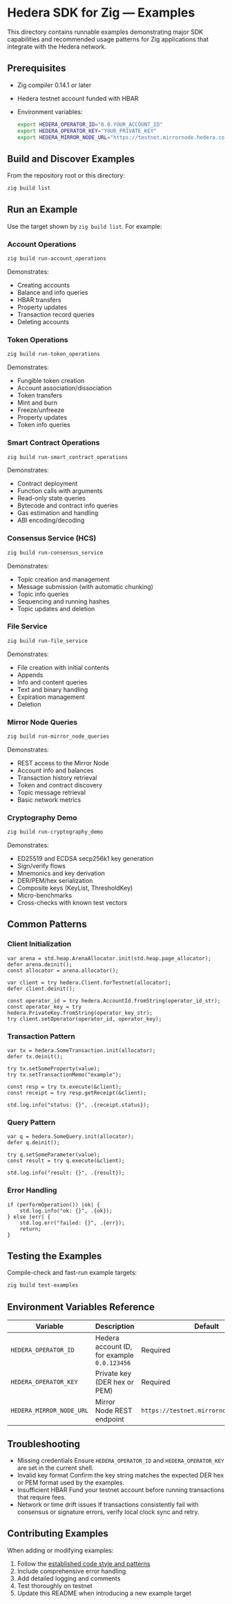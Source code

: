 # Hedera SDK for Zig — Examples

This directory contains runnable examples demonstrating major SDK capabilities and recommended usage patterns for Zig applications that integrate with the Hedera network.

## Prerequisites

* Zig compiler 0.14.1 or later
* Hedera testnet account funded with HBAR
* Environment variables:

  ```bash
  export HEDERA_OPERATOR_ID="0.0.YOUR_ACCOUNT_ID"
  export HEDERA_OPERATOR_KEY="YOUR_PRIVATE_KEY"
  export HEDERA_MIRROR_NODE_URL="https://testnet.mirrornode.hedera.com"  # Optional
  ```

## Build and Discover Examples

From the repository root or this directory:

```bash
zig build list
```

## Run an Example

Use the target shown by `zig build list`. For example:

### Account Operations

```bash
zig build run-account_operations
```

Demonstrates:

* Creating accounts
* Balance and info queries
* HBAR transfers
* Property updates
* Transaction record queries
* Deleting accounts

### Token Operations

```bash
zig build run-token_operations
```

Demonstrates:

* Fungible token creation
* Account association/dissociation
* Token transfers
* Mint and burn
* Freeze/unfreeze
* Property updates
* Token info queries

### Smart Contract Operations

```bash
zig build run-smart_contract_operations
```

Demonstrates:

* Contract deployment
* Function calls with arguments
* Read-only state queries
* Bytecode and contract info queries
* Gas estimation and handling
* ABI encoding/decoding

### Consensus Service (HCS)

```bash
zig build run-consensus_service
```

Demonstrates:

* Topic creation and management
* Message submission (with automatic chunking)
* Topic info queries
* Sequencing and running hashes
* Topic updates and deletion

### File Service

```bash
zig build run-file_service
```

Demonstrates:

* File creation with initial contents
* Appends
* Info and content queries
* Text and binary handling
* Expiration management
* Deletion

### Mirror Node Queries

```bash
zig build run-mirror_node_queries
```

Demonstrates:

* REST access to the Mirror Node
* Account info and balances
* Transaction history retrieval
* Token and contract discovery
* Topic message retrieval
* Basic network metrics

### Cryptography Demo

```bash
zig build run-cryptography_demo
```

Demonstrates:

* ED25519 and ECDSA secp256k1 key generation
* Sign/verify flows
* Mnemonics and key derivation
* DER/PEM/hex serialization
* Composite keys (KeyList, ThresholdKey)
* Micro-benchmarks
* Cross-checks with known test vectors

## Common Patterns

### Client Initialization

```zig
var arena = std.heap.ArenaAllocator.init(std.heap.page_allocator);
defer arena.deinit();
const allocator = arena.allocator();

var client = try hedera.Client.forTestnet(allocator);
defer client.deinit();

const operator_id = try hedera.AccountId.fromString(operator_id_str);
const operator_key = try hedera.PrivateKey.fromString(operator_key_str);
try client.setOperator(operator_id, operator_key);
```

### Transaction Pattern

```zig
var tx = hedera.SomeTransaction.init(allocator);
defer tx.deinit();

try tx.setSomeProperty(value);
try tx.setTransactionMemo("example");

const resp = try tx.execute(&client);
const receipt = try resp.getReceipt(&client);

std.log.info("status: {}", .{receipt.status});
```

### Query Pattern

```zig
var q = hedera.SomeQuery.init(allocator);
defer q.deinit();

try q.setSomeParameter(value);
const result = try q.execute(&client);

std.log.info("result: {}", .{result});
```

### Error Handling

```zig
if (performOperation()) |ok| {
    std.log.info("ok: {}", .{ok});
} else |err| {
    std.log.err("failed: {}", .{err});
    return;
}
```

## Testing the Examples

Compile-check and fast-run example targets:

```bash
zig build test-examples
```

## Environment Variables Reference

| Variable                 | Description                                 | Default                                 |
| ------------------------ | ------------------------------------------- | --------------------------------------- |
| `HEDERA_OPERATOR_ID`     | Hedera account ID, for example `0.0.123456` | Required                                |
| `HEDERA_OPERATOR_KEY`    | Private key (DER hex or PEM)                | Required                                |
| `HEDERA_MIRROR_NODE_URL` | Mirror Node REST endpoint                   | `https://testnet.mirrornode.hedera.com` |

## Troubleshooting

* Missing credentials
  Ensure `HEDERA_OPERATOR_ID` and `HEDERA_OPERATOR_KEY` are set in the current shell.
* Invalid key format
  Confirm the key string matches the expected DER hex or PEM format used by the examples.
* Insufficient HBAR
  Fund your testnet account before running transactions that require fees.
* Network or time drift issues
  If transactions consistently fail with consensus or signature errors, verify local clock sync and retry.

## Contributing Examples

When adding or modifying examples:

1. Follow the [established code style and patterns](/docs/CODE_STYLE.md)
2. Include comprehensive error handling
3. Add detailed logging and comments
4. Test thoroughly on testnet
5. Update this README when introducing a new example target
